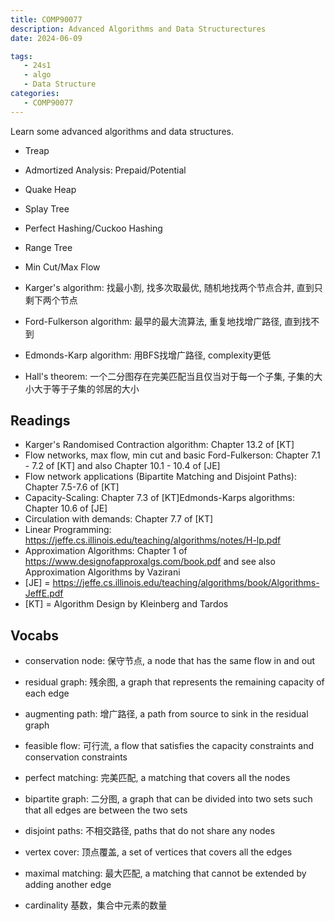 ```yaml
---
title: COMP90077
description: Advanced Algorithms and Data Structurectures
date: 2024-06-09

tags:
   - 24s1
   - algo
   - Data Structure
categories:
   - COMP90077
---
```




Learn some advanced algorithms and data structures.

- Treap
- Admortized Analysis: Prepaid/Potential
- Quake Heap
- Splay Tree
- Perfect Hashing/Cuckoo Hashing
- Range Tree

- Min Cut/Max Flow
- Karger's algorithm: 找最小割, 找多次取最优, 随机地找两个节点合并, 直到只剩下两个节点
- Ford-Fulkerson algorithm: 最早的最大流算法, 重复地找增广路径, 直到找不到
- Edmonds-Karp algorithm: 用BFS找增广路径, complexity更低
- Hall's theorem: 一个二分图存在完美匹配当且仅当对于每一个子集, 子集的大小大于等于子集的邻居的大小


## Readings

- Karger's Randomised Contraction algorithm: Chapter 13.2 of [KT]
- Flow networks, max flow, min cut and basic Ford-Fulkerson: Chapter 7.1 - 7.2 of [KT] and also Chapter 10.1 - 10.4 of [JE]
- Flow network applications (Bipartite Matching and Disjoint Paths): Chapter 7.5-7.6 of [KT]
- Capacity-Scaling: Chapter 7.3 of [KT]Edmonds-Karps algorithms: Chapter 10.6 of [JE]
- Circulation with demands: Chapter 7.7 of [KT]
- Linear Programming: https://jeffe.cs.illinois.edu/teaching/algorithms/notes/H-lp.pdf
- Approximation Algorithms: Chapter 1 of https://www.designofapproxalgs.com/book.pdf and see also Approximation Algorithms by Vazirani
- [JE] = https://jeffe.cs.illinois.edu/teaching/algorithms/book/Algorithms-JeffE.pdf
- [KT] = Algorithm Design by Kleinberg and Tardos
 


## Vocabs

- conservation node: 保守节点, a node that has the same flow in and out
- residual graph: 残余图, a graph that represents the remaining capacity of each edge
- augmenting path: 增广路径, a path from source to sink in the residual graph
- feasible flow: 可行流, a flow that satisfies the capacity constraints and conservation constraints

- perfect matching: 完美匹配, a matching that covers all the nodes
- bipartite graph: 二分图, a graph that can be divided into two sets such that all edges are between the two sets

- disjoint paths: 不相交路径, paths that do not share any nodes

- vertex cover: 顶点覆盖, a set of vertices that covers all the edges
- maximal matching: 最大匹配, a matching that cannot be extended by adding another edge

- cardinality 基数，集合中元素的数量
